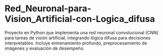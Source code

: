 # Red_Neuronal-para-Vision_Artificial-con-Logica_difusa
Proyecto en Python que implementa una red neuronal convolucional (CNN) para tareas de visión artificial, integrando lógica difusa para decisiones interpretables. Incluye entrenamiento profundo, preprocesamiento de imágenes y evaluación de desempeño.
